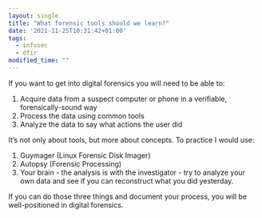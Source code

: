 ```yaml
---
layout: single
title: "What forensic tools should we learn?"
date: '2021-11-25T10:31:42+01:00'
tags:
  - infosec
  - dfir
modified_time: ""
---
```


If you want to get into digital forensics you will need to be able to:

1. Acquire data from a suspect computer or phone in a verifiable, forensically-sound way
2. Process the data using common tools
3. Analyze the data to say what actions the user did

It’s not only about tools, but more about concepts. To practice I would use:

1. Guymager (Linux Forensic Disk Imager)
2. Autopsy (Forensic Processing)
3. Your brain - the analysis is with the investigator - try to analyze your own data and see if you can reconstruct what you did yesterday.

If you can do those three things and document your process, you will be well-positioned in digital forensics.